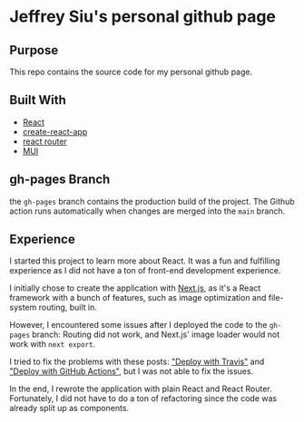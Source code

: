 # Jeffrey Siu's personal github page

## Purpose

This repo contains the source code for my personal github page.

## Built With

- [React](https://reactjs.org/)
- [create-react-app](https://create-react-app.dev/)
- [react router](https://reactrouter.com/)
- [MUI](https://mui.com/)

## gh-pages Branch

the `gh-pages` branch contains the production build of the project. The Github action runs automatically when changes are merged into the `main` branch.

## Experience

I started this project to learn more about React. It was a fun and fulfilling experience as I did not have a ton of front-end development experience.

I initially chose to create the application with [Next.js](https://nextjs.org/), as it's a React framework with a bunch of features, such as image optimization and file-system routing, built in. 

However, I encountered some issues after I deployed the code to the `gh-pages` branch: Routing did not work, and Next.js' image loader would not work with `next export`.

I tried to fix the problems with these posts: ["Deploy with Travis"](https://dev.to/jameswallis/deploying-a-next-js-app-to-github-pages-24pn) and ["Deploy with GitHub Actions"](https://www.linkedin.com/pulse/deploy-nextjs-app-github-pages-federico-antu%C3%B1a/), but I was not able to fix the issues.

In the end, I rewrote the application with plain React and React Router. Fortunately, I did not have to do a ton of refactoring since the code was already split up as components. 